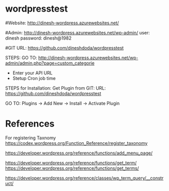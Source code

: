 # wordpresstest

#Website:
http://dinesh-wordpress.azurewebsites.net/

#Admin:
http://dinesh-wordpress.azurewebsites.net/wp-admin/
user: dinesh
password: dinesh@1982

#GIT URL:
https://github.com/dineshdoda/wordpresstest

STEPS:
GO TO: http://dinesh-wordpress.azurewebsites.net/wp-admin/admin.php?page=custom_categorie
 - Enter your API URL
 - Stetup Cron job time
 
STEPS for Installation:
Get Plugin from GIT:
URL: https://github.com/dineshdoda/wordpresstest

GO TO:
Plugins -> Add New -> Install -> Activate Plugin



# References
For registering Taxnomy
https://codex.wordpress.org/Function_Reference/register_taxonomy


https://developer.wordpress.org/reference/functions/add_menu_page/

https://developer.wordpress.org/reference/functions/get_term/
https://developer.wordpress.org/reference/functions/get_terms/

https://developer.wordpress.org/reference/classes/wp_term_query/__construct/
